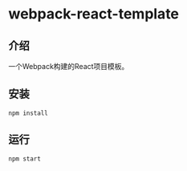 # webpack-react-template

## 介绍
一个Webpack构建的React项目模板。

## 安装

```
npm install
```

## 运行
```
npm start
```
